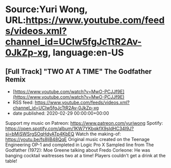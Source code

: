 # Source:Yuri Wong, URL:https://www.youtube.com/feeds/videos.xml?channel_id=UCIw5fgJcTtR2Av-0JkZp-xg, language:en-US

## [Full Track] "TWO AT A TIME" The Godfather Remix
 - [https://www.youtube.com/watch?v=MwO-PCJJf9E](https://www.youtube.com/watch?v=MwO-PCJJf9E)
 - RSS feed: https://www.youtube.com/feeds/videos.xml?channel_id=UCIw5fgJcTtR2Av-0JkZp-xg
 - date published: 2020-02-29 00:00:00+00:00

Support my music on Patreon: https://www.patreon.com/yuriwong Spotify: https://open.spotify.com/album/1KW7YKbqkfX9sIdHC34I9J?si=bMiSWSrgSOqHdyATp4KbEQ
Watch the making-of: https://youtu.be/fs8ljB48QqE
Original music created on the Teenage Engineering OP-1 and completed in Logic Pro X
Sampled line from The Godfather (1972):
Moe Greene talking about Fredo Corleone: He was banging cocktail waitresses two at a time! Players couldn't get a drink at the table!

